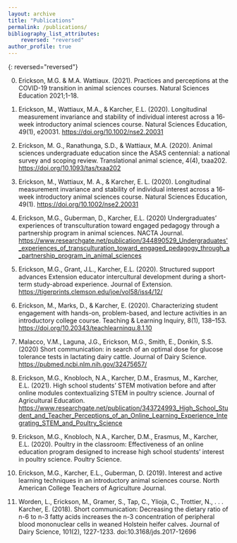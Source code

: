 ```yaml
---
layout: archive
title: "Publications"
permalink: /publications/
bibliography_list_attributes:
    reversed: "reversed"
author_profile: true
---
```


{: reversed="reversed"}

0. Erickson, M.G. & M.A. Wattiaux. (2021). Practices and perceptions at the COVID-19 transition in animal sciences courses. Natural Sciences Education 2021;1-18.
<a href="https://doi.org/10.1002/nse2.20039"><i class="fas fa-link"></i></a>  


0. Erickson, M., Wattiaux, M.A., & Karcher, E.L. (2020). Longitudinal measurement invariance and stability of individual interest across a 16‐week introductory animal sciences course. Natural Sciences Education, 49(1), e20031.  <a href="https://doi.org/10.1002/nse2.20031">https://doi.org/10.1002/nse2.20031</a>

0. Erickson, M. G., Ranathunga, S.D., & Wattiaux, M.A. (2020). Animal sciences undergraduate education since the ASAS centennial: a national survey and scoping review. Translational animal science, 4(4), txaa202.   <a href="https://doi.org/10.1093/tas/txaa202">https://doi.org/10.1093/tas/txaa202</a>

0. Erickson, M., Wattiaux, M. A., & Karcher, E. L. (2020). Longitudinal measurement invariance and stability of individual interest across a 16‐week introductory animal sciences course. Natural Sciences Education, 49(1).   <a href="https://doi.org/10.1002/nse2.20031">https://doi.org/10.1002/nse2.20031</a>

0. Erickson, M.G., Guberman, D., Karcher, E.L. (2020) Undergraduates’ experiences of transculturation toward engaged pedagogy through a partnership program in animal sciences. NACTA Journal. <a href="https://www.researchgate.net/publication/344890529_Undergraduates'_experiences_of_transculturation_toward_engaged_pedagogy_through_a_partnership_program_in_animal_sciences"> https://www.researchgate.net/publication/344890529_Undergraduates'_experiences_of_transculturation_toward_engaged_pedagogy_through_a_partnership_program_in_animal_sciences</a> 

0. Erickson, M.G., Grant, J.L., Karcher, E.L. (2020). Structured support advances Extension educator intercultural development during a short-term study-abroad experience. Journal of Extension.  <a href="https://tigerprints.clemson.edu/joe/vol58/iss4/12/"> https://tigerprints.clemson.edu/joe/vol58/iss4/12/</a>

0. Erickson, M., Marks, D., & Karcher, E. (2020). Characterizing student engagement with hands-on, problem-based, and lecture activities in an introductory college course. Teaching & Learning Inquiry, 8(1), 138–153.  <a href="https://doi.org/10.20343/teachlearninqu.8.1.10"> https://doi.org/10.20343/teachlearninqu.8.1.10</a>

0. Malacco, V.M., Laguna, J.G., Erickson, M.G., Smith, E., Donkin, S.S. (2020) Short communication:  in search of an optimal dose for glucose tolerance tests in lactating dairy cattle. Journal of Dairy Science.  <a href="https://pubmed.ncbi.nlm.nih.gov/32475657/"> https://pubmed.ncbi.nlm.nih.gov/32475657/</a>

0. Erickson, M.G., Knobloch, N.A., Karcher, D.M., Erasmus, M., Karcher, E.L. (2021). High school students’ STEM motivation before and after online modules contextualizing STEM in poultry science. Journal of Agricultural Education.  <a href="https://www.researchgate.net/publication/343724993_High_School_Student_and_Teacher_Perceptions_of_an_Online_Learning_Experience_Integrating_STEM_and_Poultry_Science"> https://www.researchgate.net/publication/343724993_High_School_Student_and_Teacher_Perceptions_of_an_Online_Learning_Experience_Integrating_STEM_and_Poultry_Science</a> 

0. Erickson, M.G., Knobloch, N.A., Karcher, D.M., Erasmus, M., Karcher, E.L. (2020). Poultry in the classroom:  Effectiveness of an online education program designed to increase high school students’ interest in poultry science. Poultry Science. 

0. Erickson, M.G., Karcher, E.L., Guberman, D. (2019). Interest and active learning techniques in an introductory animal sciences course. North American College Teachers of Agriculture Journal. 

0. Worden, L., Erickson, M., Gramer, S., Tap, C., Ylioja, C., Trottier, N., . . . Karcher, E. (2018). Short communication: Decreasing the dietary ratio of n-6 to n-3 fatty acids increases the n-3 concentration of peripheral blood mononuclear cells in weaned Holstein heifer calves. Journal of Dairy Science, 101(2), 1227-1233. doi:10.3168/jds.2017-12696


